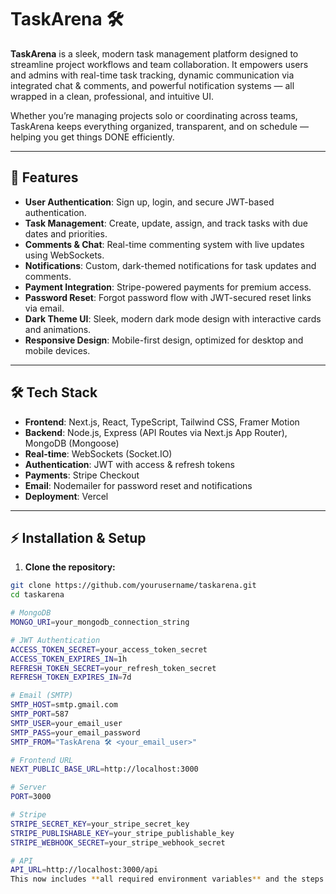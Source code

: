 # TaskArena 🛠️

**TaskArena** is a sleek, modern task management platform designed to streamline project workflows and team collaboration. It empowers users and admins with real-time task tracking, dynamic communication via integrated chat & comments, and powerful notification systems — all wrapped in a clean, professional, and intuitive UI.

Whether you’re managing projects solo or coordinating across teams, TaskArena keeps everything organized, transparent, and on schedule — helping you get things DONE efficiently.

---

## 🌟 Features

- **User Authentication**: Sign up, login, and secure JWT-based authentication.  
- **Task Management**: Create, update, assign, and track tasks with due dates and priorities.  
- **Comments & Chat**: Real-time commenting system with live updates using WebSockets.  
- **Notifications**: Custom, dark-themed notifications for task updates and comments.  
- **Payment Integration**: Stripe-powered payments for premium access.  
- **Password Reset**: Forgot password flow with JWT-secured reset links via email.  
- **Dark Theme UI**: Sleek, modern dark mode design with interactive cards and animations.  
- **Responsive Design**: Mobile-first design, optimized for desktop and mobile devices.  

---

## 🛠️ Tech Stack

- **Frontend**: Next.js, React, TypeScript, Tailwind CSS, Framer Motion  
- **Backend**: Node.js, Express (API Routes via Next.js App Router), MongoDB (Mongoose)  
- **Real-time**: WebSockets (Socket.IO)  
- **Authentication**: JWT with access & refresh tokens  
- **Payments**: Stripe Checkout  
- **Email**: Nodemailer for password reset and notifications  
- **Deployment**: Vercel  

---

## ⚡ Installation & Setup

1. **Clone the repository:**

```bash
git clone https://github.com/yourusername/taskarena.git
cd taskarena

# MongoDB
MONGO_URI=your_mongodb_connection_string

# JWT Authentication
ACCESS_TOKEN_SECRET=your_access_token_secret
ACCESS_TOKEN_EXPIRES_IN=1h
REFRESH_TOKEN_SECRET=your_refresh_token_secret
REFRESH_TOKEN_EXPIRES_IN=7d

# Email (SMTP)
SMTP_HOST=smtp.gmail.com
SMTP_PORT=587
SMTP_USER=your_email_user
SMTP_PASS=your_email_password
SMTP_FROM="TaskArena 🛠️ <your_email_user>"

# Frontend URL
NEXT_PUBLIC_BASE_URL=http://localhost:3000

# Server
PORT=3000

# Stripe
STRIPE_SECRET_KEY=your_stripe_secret_key
STRIPE_PUBLISHABLE_KEY=your_stripe_publishable_key
STRIPE_WEBHOOK_SECRET=your_stripe_webhook_secret

# API
API_URL=http://localhost:3000/api
This now includes **all required environment variables** and the steps to install dependencies and start the development server.  